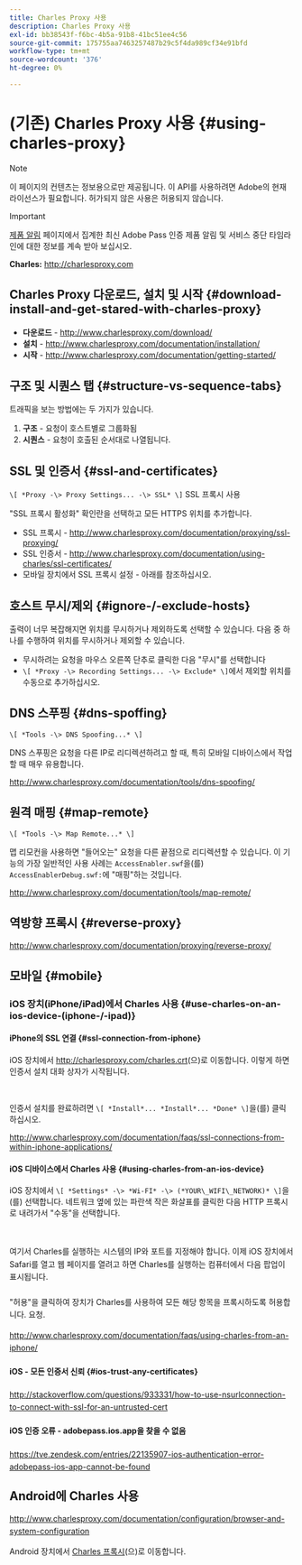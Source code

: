 ```yaml
---
title: Charles Proxy 사용
description: Charles Proxy 사용
exl-id: bb38543f-f6bc-4b5a-91b8-41bc51ee4c56
source-git-commit: 175755aa7463257487b29c5f4da989cf34e91bfd
workflow-type: tm+mt
source-wordcount: '376'
ht-degree: 0%

---
```


# (기존) Charles Proxy 사용 {#using-charles-proxy}

>[!NOTE]
>
>이 페이지의 컨텐츠는 정보용으로만 제공됩니다. 이 API를 사용하려면 Adobe의 현재 라이선스가 필요합니다. 허가되지 않은 사용은 허용되지 않습니다.

>[!IMPORTANT]
>
> [제품 알림](/help/authentication/product-announcements.md) 페이지에서 집계한 최신 Adobe Pass 인증 제품 알림 및 서비스 중단 타임라인에 대한 정보를 계속 받아 보십시오.

**Charles:** <http://charlesproxy.com>


## Charles Proxy 다운로드, 설치 및 시작 {#download-install-and-get-stared-with-charles-proxy}

- **다운로드** - <http://www.charlesproxy.com/download/>
- **설치** - <http://www.charlesproxy.com/documentation/installation/>
- **시작** - <http://www.charlesproxy.com/documentation/getting-started/>


## 구조 및 시퀀스 탭 {#structure-vs-sequence-tabs}

트래픽을 보는 방법에는 두 가지가 있습니다.

1. **구조** - 요청이 호스트별로 그룹화됨
1. **시퀀스** - 요청이 호출된 순서대로 나열됩니다.


## SSL 및 인증서 {#ssl-and-certificates}

`\[ *Proxy -\> Proxy Settings... -\> SSL* \]` SSL 프록시 사용

&quot;SSL 프록시 활성화&quot; 확인란을 선택하고 모든 HTTPS 위치를 추가합니다.

<!-- NOTE TO WRITER - THESE IMAGES LINKS ARE BROKEN
![](https://dzf8vqv24eqhg.cloudfront.net/userfiles/258/326/ckfinder/images/ProxySettings.PNG) ![](https://dzf8vqv24eqhg.cloudfront.net/userfiles/258/326/ckfinder/images/SSLSettings.PNG) ![](https://dzf8vqv24eqhg.cloudfront.net/userfiles/258/326/ckfinder/images/AddHttpsLocations.PNG)
-->

- SSL 프록시 - <http://www.charlesproxy.com/documentation/proxying/ssl-proxying/>
- SSL 인증서 - <http://www.charlesproxy.com/documentation/using-charles/ssl-certificates/>
- 모바일 장치에서 SSL 프록시 설정 - 아래를 참조하십시오.


## 호스트 무시/제외 {#ignore-/-exclude-hosts}

출력이 너무 복잡해지면 위치를 무시하거나 제외하도록 선택할 수 있습니다. 다음 중 하나를 수행하여 위치를 무시하거나 제외할 수 있습니다.

- 무시하려는 요청을 마우스 오른쪽 단추로 클릭한 다음 &quot;무시&quot;를 선택합니다
- `\[ *Proxy -\> Recording Settings... -\> Exclude* \]`에서 제외할 위치를 수동으로 추가하십시오.


## DNS 스푸핑 {#dns-spoffing}

`\[ *Tools -\> DNS Spoofing...* \]`



DNS 스푸핑은 요청을 다른 IP로 리디렉션하려고 할 때, 특히 모바일 디바이스에서 작업할 때 매우 유용합니다.

<!-- NOTE TO WRITER - THESE IMAGES LINKS ARE BROKEN
![](https://dzf8vqv24eqhg.cloudfront.net/userfiles/258/326/ckfinder/images/DNSSpoofing.PNG)
-->

<http://www.charlesproxy.com/documentation/tools/dns-spoofing/>


## 원격 매핑 {#map-remote}

`\[ *Tools -\> Map Remote...* \]`



맵 리모컨을 사용하면 &quot;들어오는&quot; 요청을 다른 끝점으로 리디렉션할 수 있습니다. 이 기능의 가장 일반적인 사용 사례는 `AccessEnabler.swf`을(를) `AccessEnablerDebug.swf:`에 &quot;매핑&quot;하는 것입니다.

<!-- NOTE TO WRITER - THESE IMAGES LINKS ARE BROKEN
![](https://dzf8vqv24eqhg.cloudfront.net/userfiles/258/326/ckfinder/images/MapRemote.PNG) ![](https://dzf8vqv24eqhg.cloudfront.net/userfiles/258/326/ckfinder/images/MapRemoteAdd.PNG)
-->

<http://www.charlesproxy.com/documentation/tools/map-remote/>



## 역방향 프록시 {#reverse-proxy}

<http://www.charlesproxy.com/documentation/proxying/reverse-proxy/>

## 모바일 {#mobile}

### iOS 장치(iPhone/iPad)에서 Charles 사용 {#use-charles-on-an-ios-device-(iphone-/-ipad)}

#### iPhone의 SSL 연결 {#ssl-connection-from-iphone}

iOS 장치에서 <http://charlesproxy.com/charles.crt>(으)로 이동합니다.  이렇게 하면 인증서 설치 대화 상자가 시작됩니다.

<!-- NOTE TO WRITER - THESE IMAGES LINKS ARE BROKEN
![](https://dzf8vqv24eqhg.cloudfront.net/userfiles/258/326/ckfinder/images/iOSDeviceSSLCertificate1\(1\).PNG)![](https://dzf8vqv24eqhg.cloudfront.net/userfiles/258/326/ckfinder/images/iOSDeviceSSLCertificate2\(1\).PNG)![](https://dzf8vqv24eqhg.cloudfront.net/userfiles/258/326/ckfinder/images/iOSDeviceSSLCertificate3.PNG)
-->

</br>

인증서 설치를 완료하려면 `\[ *Install*... *Install*... *Done* \]`을(를) 클릭하십시오.

<http://www.charlesproxy.com/documentation/faqs/ssl-connections-from-within-iphone-applications/>



#### iOS 디바이스에서 Charles 사용 {#using-charles-from-an-ios-device}

iOS 장치에서 `\[ *Settings* -\> *Wi-FI* -\> (*YOUR\_WIFI\_NETWORK)* \]`을(를) 선택합니다. 네트워크 옆에 있는 파란색 작은 화살표를 클릭한 다음 HTTP 프록시 로 내려가서 &quot;수동&quot;을 선택합니다.


</br>

<!-- NOTE TO WRITER - THESE IMAGES LINKS ARE BROKEN
![](https://dzf8vqv24eqhg.cloudfront.net/userfiles/258/326/ckfinder/images/iOSDeviceManualProxy1.png)![](https://dzf8vqv24eqhg.cloudfront.net/userfiles/258/326/ckfinder/images/iOSDeviceManualProxy2.PNG)
-->

</br>
여기서 Charles를 실행하는 시스템의 IP와 포트를 지정해야 합니다. <span style="line-height: 1.6em;">이제 iOS 장치에서 Safari를 열고 웹 페이지를 열려고 하면 Charles를 실행하는 컴퓨터에서 다음 팝업이 표시됩니다.

</br>

<!-- NOTE TO WRITER - THESE IMAGES LINKS ARE BROKEN
![](https://dzf8vqv24eqhg.cloudfront.net/userfiles/258/326/ckfinder/images/iOSDeviceManualProxy3.PNG)
-->

</br>
"허용"을 클릭하여 장치가 Charles를 사용하여 모든 해당 항목을 프록시하도록 허용합니다.
요청.

<http://www.charlesproxy.com/documentation/faqs/using-charles-from-an-iphone/>


#### iOS - 모든 인증서 신뢰 {#ios-trust-any-certificates}

<http://stackoverflow.com/questions/933331/how-to-use-nsurlconnection-to-connect-with-ssl-for-an-untrusted-cert>

#### iOS 인증 오류 - adobepass.ios.app을 찾을 수 없음

<https://tve.zendesk.com/entries/22135907-ios-authentication-error-adobepass-ios-app-cannot-be-found>


## Android에 Charles 사용

<http://www.charlesproxy.com/documentation/configuration/browser-and-system-configuration>


Android 장치에서 [Charles 프록시](http://charlesproxy.com/charles.crt)(으)로 이동합니다.
